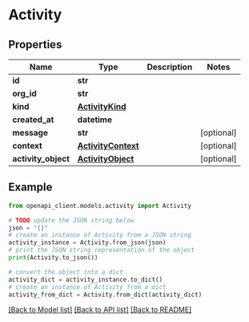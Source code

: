 # Activity


## Properties

Name | Type | Description | Notes
------------ | ------------- | ------------- | -------------
**id** | **str** |  | 
**org_id** | **str** |  | 
**kind** | [**ActivityKind**](ActivityKind.md) |  | 
**created_at** | **datetime** |  | 
**message** | **str** |  | [optional] 
**context** | [**ActivityContext**](ActivityContext.md) |  | [optional] 
**activity_object** | [**ActivityObject**](ActivityObject.md) |  | [optional] 

## Example

```python
from openapi_client.models.activity import Activity

# TODO update the JSON string below
json = "{}"
# create an instance of Activity from a JSON string
activity_instance = Activity.from_json(json)
# print the JSON string representation of the object
print(Activity.to_json())

# convert the object into a dict
activity_dict = activity_instance.to_dict()
# create an instance of Activity from a dict
activity_from_dict = Activity.from_dict(activity_dict)
```
[[Back to Model list]](../README.md#documentation-for-models) [[Back to API list]](../README.md#documentation-for-api-endpoints) [[Back to README]](../README.md)


